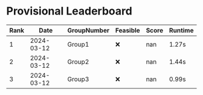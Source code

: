 # Provisional Leaderboard
| Rank | Date | GroupNumber | Feasible | Score | Runtime |
| ------ | ------------ | ------------------- |-------------| ------- | ------- |
| 1 | 2024-03-12 | Group1 | ❌ | nan | 1.27s |
| 2 | 2024-03-12 | Group2 | ❌ | nan | 1.44s |
| 3 | 2024-03-12 | Group3 | ❌ | nan | 0.99s |

